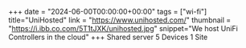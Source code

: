 +++
date = "2024-06-00T00:00:00+00:00"
tags = ["wi-fi"]
title="UniHosted"
link = "https://www.unihosted.com/"
thumbnail = "https://i.ibb.co.com/5T1tJXK/unihosted.jpg"
snippet="We host UniFi Controllers in the cloud"
+++
Shared server
5 Devices
1 Site
